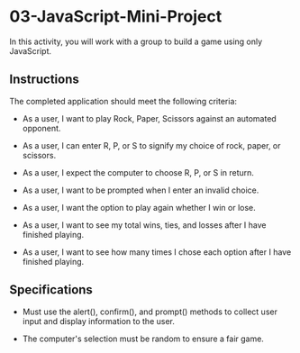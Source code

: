 # 03-JavaScript-Mini-Project

In this activity, you will work with a group to build a game using only JavaScript.

## Instructions

The completed application should meet the following criteria:

- As a user, I want to play Rock, Paper, Scissors against an automated opponent.

- As a user, I can enter R, P, or S to signify my choice of rock, paper, or scissors.

- As a user, I expect the computer to choose R, P, or S in return.

- As a user, I want to be prompted when I enter an invalid choice.

- As a user, I want the option to play again whether I win or lose.

- As a user, I want to see my total wins, ties, and losses after I have finished playing.

- As a user, I want to see how many times I chose each option after I have finished playing.

## Specifications
- Must use the alert(), confirm(), and prompt() methods to collect user input and display information to the user.

- The computer's selection must be random to ensure a fair game.
